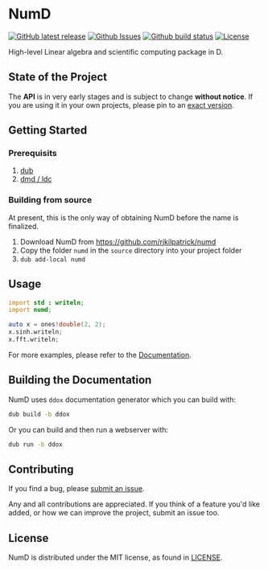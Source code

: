 # NumD

[![GitHub latest release](https://img.shields.io/github/release/rjkilpatrick/numd.svg?maxAge=86400&style=flat-square)](https://github.com/rjkilpatrick/numd/releases)
[![Github Issues](https://img.shields.io/github/issues/rjkilpatrick/numd?style=flat-square)](https://github.com/rjkilpatrick/numd/issues)
[![Github build status](https://img.shields.io/github/workflow/status/rjkilpatrick/numd/Run%20all%20dub%20unit%20tests?style=flat-square)](https://github.com/rjkilpatrick/NumD/actions/workflows/unit-test.yml)
[![License](https://img.shields.io/github/license/rjkilpatrick/numd?style=flat-square)](https://github.com/rjkilpatrick/NumD/blob/main/LICENSE)

High-level Linear algebra and scientific computing package in D.

## State of the Project

The **API** is in very early stages and is subject to change **without notice**.
If you are using it in your own projects, please pin to an [exact version](https://github.com/dlang/dub/wiki/Version-management).

## Getting Started

### Prerequisits

1. [dub](https://dub.pm/)
1. [dmd / ldc](https://dlang.org/download.html)

### Building from source

At present, this is the only way of obtaining NumD before the name is finalized.

1. Download NumD from <https://github.com/rjkilpatrick/numd>
1. Copy the folder `numd` in the `source` directory into your project folder
1. `dub add-local numd`

## Usage

```d
import std : writeln;
import numd;

auto x = ones!double(2, 2);
x.sinh.writeln;
x.fft.writeln;
```

For more examples, please refer to the [Documentation](https://rjkilpatrick.github.io/NumD/).

## Building the Documentation

NumD uses `ddox` documentation generator which you can build with:

```sh
dub build -b ddox
```

Or you can build and then run a webserver with:

```sh
dub run -b ddox
```

## Contributing

If you find a bug, please [submit an issue](https://github.com/rjkilpatrick/numd/issues).

Any and all contributions are appreciated.
If you think of a feature you'd like added, or how we can improve the project, submit an issue too.

## License

NumD is distributed under the MIT license, as found in  [LICENSE](LICENSE).
